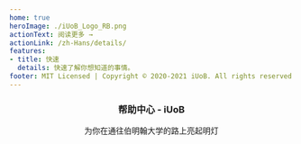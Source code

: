 ```yaml
---
home: true
heroImage: ./iUoB_Logo_RB.png
actionText: 阅读更多 →
actionLink: /zh-Hans/details/
features:
- title: 快速
  details: 快速了解你想知道的事情。
footer: MIT Licensed | Copyright © 2020-2021 iUoB. All rights reserved.
---
```


### <center>帮助中心 - iUoB</center>

<center>为你在通往伯明翰大学的路上亮起明灯</center>


